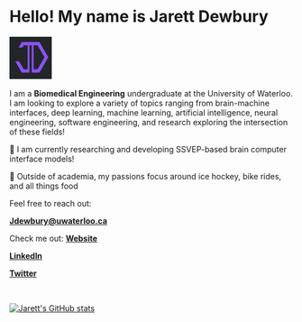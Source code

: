 # Hello! My name is Jarett Dewbury

<img src="Discord_logo.png" height=75px>

I am a **Biomedical Engineering** undergraduate at the University of Waterloo. 
I am looking to explore a variety of topics ranging from brain-machine interfaces, deep learning, machine learning, 
artificial intelligence, neural engineering, software engineering, and research exploring the intersection of these fields! 


🧠 I am currently researching and developing SSVEP-based brain computer interface models!


🏒 Outside of academia, my passions focus around ice hockey, bike rides, and all things food


Feel free to reach out:

[**Jdewbury@uwaterloo.ca**](mailto:jdewbury@uwaterloo.ca) 

Check me out:
[**Website**](https://jarettdewbury.ca/)

[**LinkedIn**](https://www.linkedin.com/in/jarett-dewbury/) 

[**Twitter**](https://twitter.com/JarettDewbury)

<br>

[![Jarett's GitHub stats](https://github-readme-stats.vercel.app/api?username=jdewbury&show_icons=true&count_private=true&title_color=8262FF&icon_color=8262FF&text_color=AFA9C7&bg_color=282d31)](https://github.com/jdewbury/github-readme-stats)

